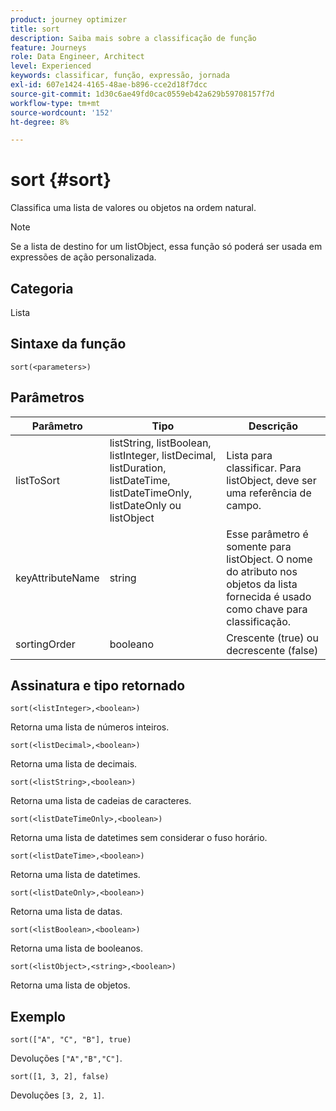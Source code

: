 ```yaml
---
product: journey optimizer
title: sort
description: Saiba mais sobre a classificação de função
feature: Journeys
role: Data Engineer, Architect
level: Experienced
keywords: classificar, função, expressão, jornada
exl-id: 607e1424-4165-48ae-b896-cce2d18f7dcc
source-git-commit: 1d30c6ae49fd0cac0559eb42a629b59708157f7d
workflow-type: tm+mt
source-wordcount: '152'
ht-degree: 8%

---
```


# sort {#sort}

Classifica uma lista de valores ou objetos na ordem natural.

>[!NOTE]
>
>Se a lista de destino for um listObject, essa função só poderá ser usada em expressões de ação personalizada.

## Categoria

Lista

## Sintaxe da função

`sort(<parameters>)`

## Parâmetros

| Parâmetro | Tipo | Descrição |
|-----------|------------------|------------------|
| listToSort | listString, listBoolean, listInteger, listDecimal, listDuration, listDateTime, listDateTimeOnly, listDateOnly ou listObject | Lista para classificar. Para listObject, deve ser uma referência de campo. |
| keyAttributeName | string | Esse parâmetro é somente para listObject. O nome do atributo nos objetos da lista fornecida é usado como chave para classificação. |
| sortingOrder | booleano | Crescente (true) ou decrescente (false) |

## Assinatura e tipo retornado

`sort(<listInteger>,<boolean>)`

Retorna uma lista de números inteiros.

`sort(<listDecimal>,<boolean>)`

Retorna uma lista de decimais.

`sort(<listString>,<boolean>)`

Retorna uma lista de cadeias de caracteres.

`sort(<listDateTimeOnly>,<boolean>)`

Retorna uma lista de datetimes sem considerar o fuso horário.

`sort(<listDateTime>,<boolean>)`

Retorna uma lista de datetimes.

`sort(<listDateOnly>,<boolean>)`

Retorna uma lista de datas.

`sort(<listBoolean>,<boolean>)`

Retorna uma lista de booleanos.

`sort(<listObject>,<string>,<boolean>)`

Retorna uma lista de objetos.

## Exemplo

`sort(["A", "C", "B"], true)`

Devoluções `["A","B","C"]`.

`sort([1, 3, 2], false)`

Devoluções `[3, 2, 1]`.

